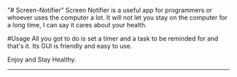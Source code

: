 "# Screen-Notifier" 
Screen Notifier is a useful app for programmers or whoever uses the computer a lot. It will not let you stay on the computer for a long time, I can say it cares about your health.

#Usage
 All you got to do is set a timer and a task to be reminded for and that's it. Its GUI is friendly and easy to use. 
 
 Enjoy and Stay Healthy.

------------------------------------------------------
